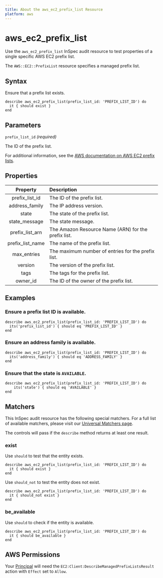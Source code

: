 ```yaml
---
title: About the aws_ec2_prefix_list Resource
platform: aws
---
```


# aws_ec2_prefix_list

Use the `aws_ec2_prefix_list` InSpec audit resource to test properties of a single specific AWS EC2 prefix list.

The `AWS::EC2::PrefixList` resource specifies a managed prefix list.

## Syntax

Ensure that a prefix list exists.

    describe aws_ec2_prefix_list(prefix_list_id: 'PREFIX_LIST_ID') do
      it { should exist }
    end

## Parameters

`prefix_list_id` _(required)_

The ID of the prefix list.

For additional information, see the [AWS documentation on AWS EC2 prefix lists](https://docs.aws.amazon.com/AWSCloudFormation/latest/UserGuide/aws-resource-ec2-prefixlist.html).

## Properties

| Property | Description |
| :---: | :--- |
| prefix_list_id | The ID of the prefix list. |
| address_family | The IP address version. |
| state | The state of the prefix list. |
| state_message | The state message. |
| prefix_list_arn | The Amazon Resource Name (ARN) for the prefix list. |
| prefix_list_name | The name of the prefix list. |
| max_entries | The maximum number of entries for the prefix list. |
| version | The version of the prefix list. |
| tags | The tags for the prefix list. |
| owner_id | The ID of the owner of the prefix list. |

## Examples

### Ensure a prefix list ID is available.

    describe aws_ec2_prefix_list(prefix_list_id: 'PREFIX_LIST_ID') do
      its('prefix_list_id') { should eq 'PREFIX_LIST_ID' }
    end

### Ensure an address family is available.

    describe aws_ec2_prefix_list(prefix_list_id: 'PREFIX_LIST_ID') do
      its('address_family') { should eq 'ADDRESS_FAMILY' }
    end

### Ensure that the state is `AVAILABLE`.

    describe aws_ec2_prefix_list(prefix_list_id: 'PREFIX_LIST_ID') do
        its('state') { should eq 'AVAILABLE' }
    end

## Matchers

This InSpec audit resource has the following special matchers. For a full list of available matchers, please visit our [Universal Matchers page](https://www.inspec.io/docs/reference/matchers/).

The controls will pass if the `describe` method returns at least one result.

### exist

Use `should` to test that the entity exists.

    describe aws_ec2_prefix_list(prefix_list_id: 'PREFIX_LIST_ID') do
      it { should exist }
    end

Use `should_not` to test the entity does not exist.

    describe aws_ec2_prefix_list(prefix_list_id: 'PREFIX_LIST_ID') do
      it { should_not exist }
    end

### be_available

Use `should` to check if the entity is available.

    describe aws_ec2_prefix_list(prefix_list_id: 'PREFIX_LIST_ID') do
      it { should be_available }
    end

## AWS Permissions

Your [Principal](https://docs.aws.amazon.com/IAM/latest/UserGuide/intro-structure.html#intro-structure-principal) will need the `EC2:Client:DescribeManagedPrefixListsResult` action with `Effect` set to `Allow`.
